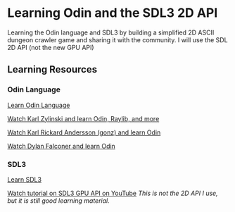 # Learning Odin and the SDL3 2D API

Learning the Odin language and SDL3 by building a simplified 2D ASCII dungeon crawler game and sharing it with the community. I will use the SDL 2D API (not the new GPU API)

## Learning Resources

### Odin Language

[Learn Odin Language](https://odin-lang.org/)

[Watch Karl Zylinski and learn Odin, Raylib, and more](https://www.youtube.com/@karl_zylinski)

[Watch Karl Rickard Andersson (gonz) and learn Odin](https://www.youtube.com/@mccGoNZooo)

[Watch Dylan Falconer and learn Odin](https://www.youtube.com/@DylanFalconer)

### SDL3

[Learn SDL3](https://libsdl.org/)

[Watch tutorial on SDL3 GPU API on YouTube](https://www.youtube.com/@DanKorostelev) *This is not the 2D API I use, but it is still good learning material.*
